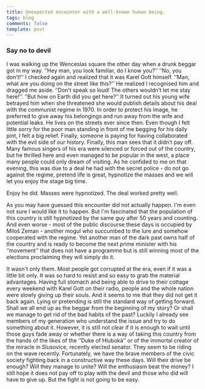 ```yaml
---
title: Unexpected encounter with a well-known human being.
tags: blog
comments: false
template: post
---
```


### Say no to devil

I was walking up the Wenceslas square the other day when a drunk beggar got in my way. ‘‘Hey man, you look familiar, do I know you?’’
‘’No, you don’t!’’ I checked again and realized that it was Karel Gott himself.
‘’Man, what are you doing on the street like this?’’ He realized I recognised him and dragged me aside. ‘’Don’t speak so loud! The others wouldn’t let me stay here!’’.
‘’But how on Earth did you get here?’’
It turned out his young wife betrayed him when she threatened she would publish details about his deal with the communist regime in 1970. In order to protect his image, he preferred to give away his belongings and run away from the wife and potential leaks. He lives on the streets ever since then. Even though I felt little sorry for the poor man standing in front of me begging for his daily pint, I felt a big relief. Finally, someone is paying for having collaborated with the evil side of our history. Finally, this man sees that it didn’t pay off. Many famous singers of his era were silenced or forced out of the country, but he thrilled here and even managed to be popular in the west, a place many people could only dream of visiting. As he confided to me on that evening, this was due to a deal he had with the secret police - do not go against the regime, pretend life is great, hypnotize the masses and we will let you enjoy the stage big time.

Enjoy he did.
Masses were hypnotized.
The deal worked pretty well.

As you may have guessed this encounter did not actually happen. I'm even not sure I would like it to happen. But I'm fascinated that the population of this country is still hypnotized by the same guy after 50 years and counting. And even worse - most of the public discourse these days is occupied by Miloš Zeman - another mogul who succumbed to the lure and somehow cooperated with the regime. Yet another man of the dark past owns half of the country and is ready to become the next prime minister with his ‘’movement’’ that does not have a programme but is still winning most of the elections proclaiming they will simply do it.

It wasn't only them. Most people got corrupted at the era, even if it was a little bit only. It was so hard to resist and so easy to grab the material advantages. Having full stomach and being able to drive to their cottage every weekend with Karel Gott on their radio, people and the whole nation were slowly giving up their souls. And it seems to me that they did not get it back again. Lying or pretending is still the standard way of getting forward. Shall we all end up as the beggar from the beginning of my story? Or shall we manage to get rid of the bad habits of the past? Luckily I already see members of my generation who understand the issue and try to do something about it. However, it is still not clear if it is enough to wait until those guys fade away or whether there is a way of taking this country from the hands of the likes of the ‘’Duke of Hluboká’’ or of the immortal creator of the miracle in Slusovice, recently elected senator. They seem to be riding on the wave recently. Fortunately, we have the brave members of the civic society fighting back in a constructive way these days. Will their drive be enough? Will they manage to unite? Will the enthusiasm beat the money? I still hope it does not pay off to play with the devil and those who did will have to give up. But the fight is not going to be easy.
